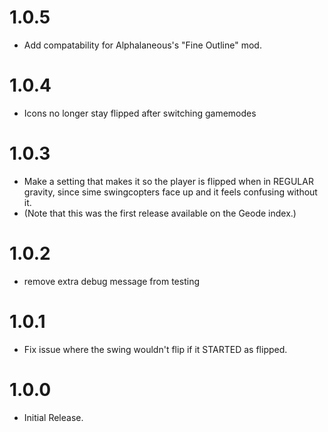# 1.0.5
* Add compatability for Alphalaneous's "Fine Outline" mod.

# 1.0.4
* Icons no longer stay flipped after switching gamemodes

# 1.0.3
* Make a setting that makes it so the player is flipped when in REGULAR gravity, since sime swingcopters face up and it feels confusing without it.
* (Note that this was the first release available on the Geode index.)

# 1.0.2
* remove extra debug message from testing

# 1.0.1
* Fix issue where the swing wouldn't flip if it STARTED as flipped.

# 1.0.0
* Initial Release.
